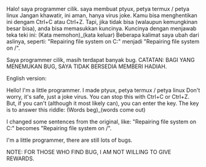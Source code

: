 Halo! saya programmer cilik.                                                            saya membuat ptyux, petya termux / petya linux                                          Jangan khawatir, ini aman, hanya virus joke.
Kamu bisa menghentikan ini dengam Ctrl+C atau Ctrl+Z.
Tapi, jika tidak bisa (walaupun kemungkinan besar bisa), anda bisa memasukkan kuncinya. Kuncinya dengan menjawab teka teki ini:
(Kata memohon)_(kata keluar)                                                                                                                                                    Beberapa kalimat saya ubah dari aslinya,
seperti: "Repairing file system on C:" menjadi "Repairing file system on /".

Saya programmer cilik, masih terdapat banyak bug.
CATATAN: BAGI YANG MENEMUKAN BUG, SAYA TIDAK BERSEDIA MEMBERI HADIAH.

English version:

Hello! I'm a little programmer.
I made ptyux, petya termux / petya linux                                                Don't worry, it's safe, just a joke virus.
You can stop this with Ctrl+C or Ctrl+Z.
But, if you can't (although it most likely can), you can enter the key.
The key is to answer this riddle:
(Words beg)_(words come out)

I changed some sentences from the original,
like: "Repairing file system on C:" becomes "Repairing file system on /".

I'm a little programmer, there are still lots of bugs.

NOTE: FOR THOSE WHO FIND BUG, I AM NOT WILLING TO GIVE REWARDS.
